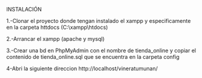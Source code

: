 INSTALACIÓN

1.-Clonar el proyecto donde tengan instalado el xampp y especificamente en la carpeta httdocs (C:\xampp\htdocs)

2.-Arrancar el xampp (apache y mysql)

3.-Crear una bd en PhpMyAdmin con el nombre de tienda_online y copiar el contenido de tienda_online.sql que se encuentra en la carpeta config

4-Abri la siguiente direccion http://localhost/vineratumunan/
